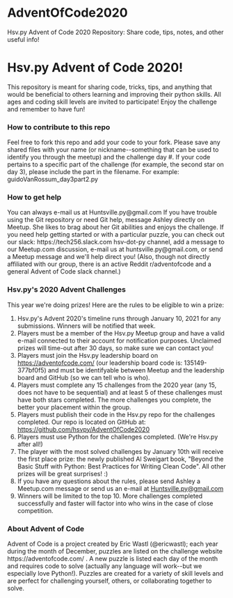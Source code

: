 # AdventOfCode2020
Hsv.py Advent of Code 2020 Repository: Share code, tips, notes, and other useful info!

<h1>Hsv.py Advent of Code 2020!</h1>
This repository is meant for sharing code, tricks, tips, and anything that would be beneficial to others learning and improving their python skills. All ages and coding skill levels are invited to participate! Enjoy the challenge and remember to have fun!

<h3>How to contribute to this repo</h3>
Feel free to fork this repo and add your code to your fork. Please save any shared files with your name (or nickname--something that can be used to identify you through the meetup) and the challenge day #. If your code pertains to a specific part of the challenge (for example, the second star on day 3), please include the part in the filename. For example: <br>
guidoVanRossum_day3part2.py

<h3>How to get help</h3>
You can always e-mail us at Huntsville.py@gmail.com 
If you have trouble using the Git repository or need Git help, message Ashley directly on Meetup. She likes to brag about her Git abilities and enjoys the challenge.
If you need help getting started or with a particular puzzle, you can check out our slack: https://tech256.slack.com hsv-dot-py channel, add a message to our Meetup.com discussion, e-mail us at huntsville.py@gmail.com, or send a Meetup message and we'll help direct you! (Also, though not directly affiliated with our group, there is an active Reddit r/adventofcode and a general Advent of Code slack channel.)

<h3>Hsv.py's 2020 Advent Challenges</h3>
This year we're doing prizes! Here are the rules to be eligible to win a prize:

1. Hsv.py's Advent 2020's timeline runs through January 10, 2021 for any submissions. Winners will be notified that week.
2. Players must be a member of the Hsv.py Meetup group and have a valid e-mail connected to their account for notification purposes. Unclaimed prizes will time-out after 30 days, so make sure we can contact you!
3. Players must join the Hsv.py leadership board on https://adventofcode.com/ (our leadership board code is: 135149-377bf0f5) and must be identifyable between Meetup and the leadership board and GitHub (so we can tell who is who).
4. Players must complete any 15 challenges from the 2020 year (any 15, does not have to be sequential) and at least 5 of these challenges must have both stars completed. The more challenges you complete, the better your placement within the group.
5. Players must publish their code in the Hsv.py repo for the challenges completed. Our repo is located on GitHub at: https://github.com/hsvpy/AdventOfCode2020
6. Players must use Python for the challenges completed. (We're Hsv.py after all!)
7. The player with the most solved challenges by January 10th will receive the first place prize: the newly published Al Sweigart book, "Beyond the Basic Stuff with Python: Best Practices for Writing Clean Code". All other prizes will be great surprises! :)
8. If you have any questions about the rules, please send Ashley a Meetup.com message or send us an e-mail at Huntsville.py@gmail.com
9. Winners will be limited to the top 10. More challenges completed successfully and faster will factor into who wins in the case of close competition.

<h3>About Advent of Code</h3>
Advent of Code is a project created by Eric Wastl (@ericwastl); each year during the month of December, puzzles are listed on the challenge website https://adventofcode.com/ . A new puzzle is listed each day of the month and requires code to solve (actually any language will work--but we especially love Python!). Puzzles are created for a variety of skill levels and are perfect for challenging yourself, others, or collaborating together to solve.
